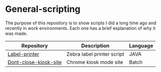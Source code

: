 # General-scripting
The purpose of this repository is to show scripts I did a long time ago and recently in work environments. Each one has a brief explanation of why it was made.

Repository | Description | Language
---- | ---- | ----
[Label-printer](/Label-printer) | Zebra label printer script  | JAVA
[Dont-close-kiosk-site](/Dont-close-kiosk-site) | Chrome kiosk mode site  | Batch